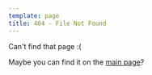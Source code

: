 ```yaml
---
template: page
title: 404 - File Not Found
---
```


Can't find that page :(

Maybe you can find it on the [main page][1]?

[1]: /
